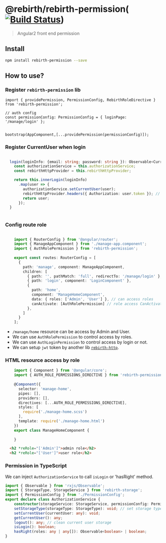# @rebirth/rebirth-permission([![Build Status](https://travis-ci.org/greengerong/rebirth-permission.svg?branch=master)](https://travis-ci.org/greengerong/rebirth-permission))
> Angular2 front end permission



## Install
```bash
npm install rebirth-permission --save
```

## How to use?

### Register `rebirth-permission` lib

    import { providePermission, PermissionConfig, RebirthRoleDirective } from 'rebirth-permission';
    
    // auth config
    const permissionConfig: PermissionConfig = { loginPage: '/manage/login' };
    
    
    bootstrap(AppComponent,[...providePermission(permissionConfig)]);

### Register CurrentUser when login

```typescript

  login(loginInfo: {email: string; password: string }): Observable<CurrentUser> {
    const authorizationService = this.authorizationService;
    const rebirthHttpProvider = this.rebirthHttpProvider;

    return this.innerLogin(loginInfo)
      .map(user => {
        authorizationService.setCurrentUser(user);
        rebirthHttpProvider.headers({ Authorization: user.token }); // rebirth-http register global token header
        return user;
      });
  }
  
```

### Config route role
 
```typescript

    import { RouterConfig } from '@angular/router';
    import { ManageAppComponent } from './manage-app.component';
    import { AuthRolePermission } from 'rebirth-permission';
    
    export const routes: RouterConfig = [
      {
        path: 'manage', component: ManageAppComponent,
        children: [
          { path: '', pathMatch: 'full', redirectTo: '/manage/login' },
          { path: 'login', component: 'LoginComponent' },
          {
            path: 'home',
            component: 'ManageHomeComponent',
            data: { roles: ['Admin', 'User'] }, // can access roles
            canActivate: [AuthRolePermission] // role access CanActivate
          },
        ]
      }
    ];

```

* `/manage/home` resource can be access by Admin and User.
* We can use `AuthRolePermission` to control access by roles.
* We can use `AuthLoginPermission` to control access by login or not.
* We can setup `jwt` token by another lib [`rebirth-http`](https://github.com/greengerong/rebirth-http).

### HTML resource access by role

```typescript
    import { Component } from '@angular/core';
    import { AUTH_ROLE_PERMISSIONS_DIRECTIVE } from 'rebirth-permission';
    
    @Component({
      selector: 'manage-home',
      pipes: [],
      providers: [],
      directives: [...AUTH_ROLE_PERMISSIONS_DIRECTIVE],
      styles: [
        require('./manage-home.scss')
      ],
      template: require('./manage-home.html')
    })
    export class ManageHomeComponent {
    
    }
```

```html
  <h2 *reRole="['Admin']">admin role</h2>
  <h2 *reRole="['User']">user role</h2>
```

###  Permission in TypeScript

We can inject `AuthorizationService` to call `isLogin` or 'hasRight' method.

```typescript
import { Observable } from 'rxjs/Observable';
import { StorageType, StorageService } from 'rebirth-storage';
import { PermissionConfig } from './PermissionConfig';
export declare class AuthorizationService {
    constructor(storageService: StorageService, permissionConfig: PermissionConfig);
    setStorageType(storageType: StorageType): void; // set storage type, default is localstroage
    setCurrentUser(currentUser: any): void;
    getCurrentUser(): any;
    logout(): any; // clean current user storage
    isLogin(): boolean;
    hasRight(roles: any | any[]): Observable<boolean> | boolean;
}
```

